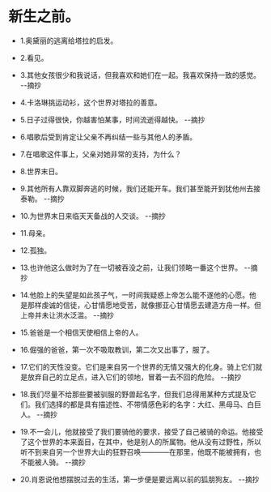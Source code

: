 # 新生之前。

- 1.奥黛丽的逃离给塔拉的启发。

- 2.看见。

- 3.其他女孩很少和我说话，但我喜欢和她们在一起。我喜欢保持一致的感觉。 --摘抄

- 4.卡洛琳挑运动衫，这个世界对塔拉的善意。

- 5.日子过得很快，你越害怕某事，时间流逝得越快。 --摘抄

- 6.唱歌后受到肯定让父亲不再纠结一些与其他人的矛盾。

- 7.在唱歌这件事上，父亲对她非常的支持，为什么？

- 8.世界末日。

- 9.其他所有人靠双脚奔逃的时候，我们还能开车。我们甚至能开到犹他州去接泰勒。 --摘抄

- 10.为世界末日来临天天备战的人交谈。 --摘抄

- 11.母亲。

- 12.孤独。

- 13.也许他这么做时为了在一切被吞没之前，让我们领略一番这个世界。 --摘抄

- 14.他脸上的失望是如此孩子气，一时间我疑惑上帝怎么能不遂他的心愿。他是那样虔诚的信徒，心甘情愿地受苦，就像挪亚心甘情愿去建造方舟一样。但上帝并未让洪水泛滥。 --摘抄

- 15.爸爸是一个相信天使相信上帝的人。

- 16.倔强的爸爸，第一次不吸取教训，第二次又出事了，服了。

- 17.它们的天性没变。它们是来自另一个世界的无情又强大的化身。骑上它们就是放弃自己的立足点，进入它们的领地，冒着一去不回的危险。 --摘抄

- 18.我们尽量不给那些要被驯服的野兽起名字，但我们总得用某种方式提及它们。我们选择的都是具有描述性、不带情感色彩的名字：大红、黑母马、白巨人。 --摘抄

- 19.不一会儿，他就接受了我们要骑他的要求，接受了自己被骑的命运。他接受了这个世界的本来面目，在其中，他是别人的所属物。他从没有过野性，所以听不到来自另一个世界大山的狂野召唤————在那里，他既不能被拥有，也不能被人骑。 --摘抄

- 20.肖恩说他想摆脱过去的生活，第一步便是要远离以前的狐朋狗友。 --摘抄

